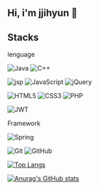 ## Hi, i'm jjihyun 👋

<!--
**jjihyun/jjihyun** is a ✨ _special_ ✨ repository because its `README.md` (this file) appears on your GitHub profile.

Here are some ideas to get you started:

- 🔭 I’m currently working on ...
- 🌱 I’m currently learning ...
- 👯 I’m looking to collaborate on ...
- 🤔 I’m looking for help with ...
- 💬 Ask me about ...
- 📫 How to reach me: ...
- 😄 Pronouns: ...
- ⚡ Fun fact: ...
-->
## Stacks
lenguage

![Java](https://img.shields.io/badge/java-%23ED8B00.svg?style=for-the-badge&logo=openjdk&logoColor=white)
![C++](https://img.shields.io/badge/c++-%2300599C.svg?style=for-the-badge&logo=c%2B%2B&logoColor=white)

![jsp](https://img.shields.io/badge/jsp-%230769AD.svg?style=for-the-badge&logo=jsp&logoColor=white)
![JavaScript](https://img.shields.io/badge/javascript-%23323330.svg?style=for-the-badge&logo=javascript&logoColor=%23F7DF1E)
![jQuery](https://img.shields.io/badge/jquery-%230769AD.svg?style=for-the-badge&logo=jquery&logoColor=white)

![HTML5](https://img.shields.io/badge/html5-%23E34F26.svg?style=for-the-badge&logo=html5&logoColor=white)
![CSS3](https://img.shields.io/badge/css3-%231572B6.svg?style=for-the-badge&logo=css3&logoColor=white)
![PHP](https://img.shields.io/badge/php-%23777BB4.svg?style=for-the-badge&logo=php&logoColor=white)

![JWT](https://img.shields.io/badge/JWT-black?style=for-the-badge&logo=JSON%20web%20tokens)


Framework

![Spring](https://img.shields.io/badge/spring-%236DB33F.svg?style=for-the-badge&logo=spring&logoColor=white)




![Git](https://img.shields.io/badge/git-%23F05033.svg?style=for-the-badge&logo=git&logoColor=white)
![GitHub](https://img.shields.io/badge/github-%23121011.svg?style=for-the-badge&logo=github&logoColor=white)

[![Top Langs](https://github-readme-stats.vercel.app/api/top-langs/?username=jjihyun)](https://github.com/anuraghazra/github-readme-stats)

[![Anurag's GitHub stats](https://github-readme-stats.vercel.app/api?username=jjihyun)](https://github.com/anuraghazra/github-readme-stats)
